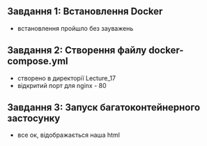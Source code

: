 ## Завдання 1: Встановлення Docker
- встановлення пройшло без зауважень
## Завдання 2: Створення файлу docker-compose.yml 
- створено в директорії Lecture_17
- відкритий порт для nginx - 80
## Завдання 3: Запуск багатоконтейнерного застосунку
- все ок, відображається наша html
